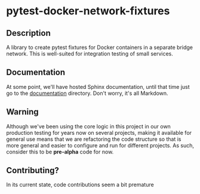 # pytest-docker-network-fixtures

## Description

A library to create pytest fixtures for Docker containers in a separate bridge network.
This is well-suited for integration testing of small services.

## Documentation

At some point, we'll have hosted Sphinx documentation, until that time just go to the 
[documentation](./documentation/source) directory. Don't worry, it's all Markdown.

## Warning

Although we've been using the core logic in this project in our own 
production testing for years now on several projects, making it available for general 
use means that we are refactoring the code structure so that is more general and 
easier to configure and run for different projects. As such, consider this to be 
**pre-alpha** code for now.

## Contributing?

In its current state, code contributions seem a bit premature


